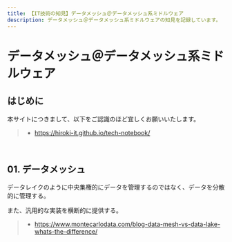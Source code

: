 ```yaml
---
title: 【IT技術の知見】データメッシュ＠データメッシュ系ミドルウェア
description: データメッシュ＠データメッシュ系ミドルウェアの知見を記録しています。
---
```


# データメッシュ＠データメッシュ系ミドルウェア

## はじめに

本サイトにつきまして、以下をご認識のほど宜しくお願いいたします。

> - https://hiroki-it.github.io/tech-notebook/

<br>

## 01. データメッシュ

データレイクのように中央集権的にデータを管理するのではなく、データを分散的に管理する。

また、汎用的な実装を横断的に提供する。

> - https://www.montecarlodata.com/blog-data-mesh-vs-data-lake-whats-the-difference/

<br>
